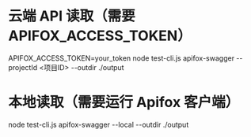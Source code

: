# 云端 API 读取（需要 APIFOX_ACCESS_TOKEN）
APIFOX_ACCESS_TOKEN=your_token node test-cli.js apifox-swagger --projectId <项目ID> --outdir ./output

# 本地读取（需要运行 Apifox 客户端）
node test-cli.js apifox-swagger --local --outdir ./output

